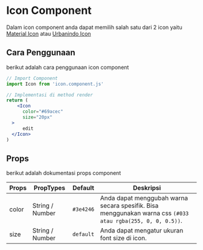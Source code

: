 # Icon Component

Dalam icon component anda dapat memilih salah satu dari 2 icon yaitu [Material Icon](https://material.io/icons/) atau [Urbanindo Icon](https://s3.amazonaws.com/public.urbanindo.com/fonts/UrbanIndoIcons-20170831060809/index.html)

## Cara Penggunaan
berikut adalah cara penggunaan icon component

```jsx
// Import Component
import Icon from 'icon.component.js'

// Implementasi di method render
return (
    <Icon
      color="#69acec"
      size="20px"
  >
      edit
  </Icon>
)
```

## Props
berikut adalah dokumentasi props component

| Props | PropTypes | Default | Deskripsi |
|-------|-----------|---------|-----------|
|color|String / Number|`#3e4246`|Anda dapat menggubah warna  secara spesifik. Bisa menggunakan warna css `(#033 atau rgba(255, 0, 0, 0.5))`.|
|size|String / Number|`default`|Anda dapat mengatur ukuran font size di icon.|
